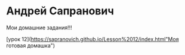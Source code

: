 # Андрей Сапранович
Мои домашние задания!!!

[урок 12](https://sapranovich.github.io/Lesson%2012/index.html"Моя готовая домашка")

